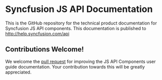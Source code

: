 ﻿# Syncfusion JS API Documentation

This is the GitHub repository for the technical product documentation for Syncfusion JS API components. This documentation is published to http://help.syncfusion.com/api

## Contributions Welcome!

We welcome the [pull request](https://docs.github.com/en/github/managing-files-in-a-repository/editing-files-in-another-users-repository) for improving the JS API Components user guide documentation. Your contribution towards this will be greatly appreciated.